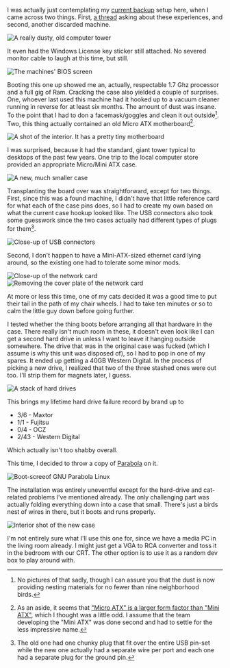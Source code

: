 I was actually just contemplating my [current backup](/posts/old-machines) setup here, when I came across two things. First, [a thread](http://www.reddit.com/r/linux/comments/kwpc6/has_anyone_else_built_a_system_entirely_out_of/) asking about these experiences, and second, another discarded machine.

![A really dusty, old computer tower](/static/img/old-machines-redux-01.jpg)

It even had the Windows License key sticker still attached. No severed monitor cable to laugh at this time, but still.

![The machines' BIOS screen](/static/img/old-machines-redux-02.jpg)

Booting this one up showed me an, actually, respectable 1.7 Ghz processor and a full gig of Ram. Cracking the case also yielded a couple of surprises. One, whoever last used this machine had it hooked up to a vacuum cleaner running in reverse for at least six months. The amount of dust was insane. To the point that I had to don a facemask/goggles and clean it out outside[^no-pics]. Two, this thing actually contained an old Micro ATX motherboard[^an-aside].

[^no-pics]: No pictures of that sadly, though I can assure you that the dust is now providing nesting materials for no fewer than nine neighborhood birds.

[^an-aside]: As an aside, it seems that ["Micro ATX" is a larger form factor than "Mini ATX"](http://en.wikipedia.org/wiki/Computer_form_factor#Tabular_information), which I thought was a little odd. I assume that the team developing the "Mini ATX" was done second and had to settle for the less impressive name.

![A shot of the interior. It has a pretty tiny motherboard](/static/img/old-machines-redux-03.jpg)

I was surprised, because it had the standard, giant tower typical to desktops of the past few years. One trip to the local computer store provided an appropriate Micro/Mini ATX case.

![A new, much smaller case](/static/img/old-machines-redux-04.jpg)

Transplanting the board over was straightforward, except for two things. First, since this was a found machine, I didn't have that little reference card for what each of the case pins does, so I had to create my own based on what the current case hookup looked like. The USB connectors also took some guesswork since the two cases actually had different types of plugs for them[^the-old-one].

[^the-old-one]: The old one had one chunky plug that fit over the entire USB pin-set while the new one actually had a separate wire per port and each one had a separate plug for the ground pin.

![Close-up of USB connectors](/static/img/old-machines-redux-05.jpg)

Second, I don't happen to have a Mini-ATX-sized ethernet card lying around, so the existing one had to tolerate some minor mods.

![Close-up of the network card](/static/img/old-machines-redux-06.jpg)
![Removing the cover plate of the network card](/static/img/old-machines-redux-07.jpg)

At more or less this time, one of my cats decided it was a good time to put their tail in the path of my chair wheels. I had to take ten minutes or so to calm the little guy down before going further.

I tested whether the thing boots before arranging all that hardware in the case. There really isn't much room in these, it doesn't even look like I can get a second hard drive in unless I want to leave it hanging outside somewhere. The drive that was in the original case was fucked (which I assume is why this unit was disposed of), so I had to pop in one of my spares. It ended up getting a 40GB Western Digital. In the process of picking a new drive, I realized that two of the three stashed ones were out too. I'll strip them for magnets later, I guess.

![A stack of hard drives](/static/img/old-machines-redux-08.jpg)

This brings my lifetime hard drive failure record by brand up to


- 3/6 - Maxtor
- 1/1 - Fujitsu
- 0/4 - OCZ
- 2/43 - Western Digital


Which actually isn't too shabby overall.

This time, I decided to throw a copy of [Parabola](http://parabolagnulinux.org/https/) on it.

![Boot-screeof GNU Parabola Linux](/static/img/old-machines-redux-09.jpg)

The installation was entirely uneventful except for the hard-drive and cat-related problems I've mentioned already. The only challenging part was actually folding everything down into a case that small. There's just a birds nest of wires in there, but it boots and runs properly.

![Interior shot of the new case](/static/img/old-machines-redux-10.jpg)

I'm not entirely sure what I'll use this one for, since we have a media PC in the living room already. I might just get a VGA to RCA converter and toss it in the bedroom with our CRT. The other option is to use it as a random dev box to play around with.
